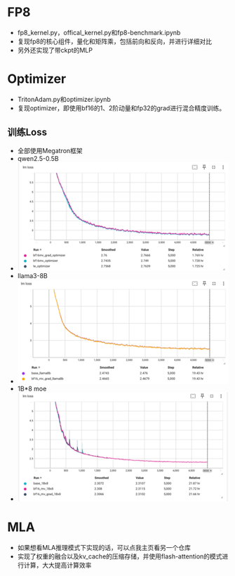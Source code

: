 # FP8
- fp8_kernel.py，offical_kernel.py和fp8-benchmark.ipynb
- 复现fp8的核心组件，量化和矩阵乘，包括前向和反向，并进行详细对比
- 另外还实现了带ckpt的MLP

# Optimizer
- TritonAdam.py和optimizer.ipynb
- 复现optimizer，即使用bf16的1、2阶动量和fp32的grad进行混合精度训练。
## 训练Loss
- 全部使用Megatron框架
- qwen2.5-0.5B
- ![alt text](imgs/image.png)
- llama3-8B
- ![alt text](imgs/image1.png)
- 1B*8 moe
- ![alt text](imgs/image2.png)

# MLA
- 如果想看MLA推理模式下实现的话，可以点我主页看另一个仓库
- 实现了权重的融合以及kv_cache的压缩存储，并使用flash-attention的模式进行计算，大大提高计算效率